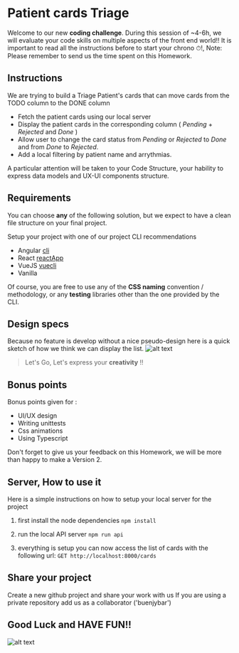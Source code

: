 # Patient cards Triage

Welcome to our new **coding challenge**.
During this session of ~4-6h, we will evaluate your code skills on multiple aspects of the front end world!!
It is important to read all the instructions before to start your chrono ⏱!,
Note: Please remember to send us the time spent on this Homework.

## Instructions
We are trying to build a Triage Patient's cards that can move cards from the TODO column to the DONE column
  - Fetch the patient cards using our local server
  - Display the patient cards in the corresponding column ( _Pending_ + _Rejected_ and _Done_ )
  - Allow user to change the card status from _Pending_ or _Rejected_ to _Done_ and from _Done_ to _Rejected_.
  - Add a local filtering by patient name and arrythmias.

A particular attention will be taken to your Code Structure, your hability to express data models and UX-UI components structure.

## Requirements
You can choose **any** of the following solution, but we expect to have a clean file structure on your final project.

Setup your project with one of our project CLI recommendations
- Angular [cli](https://cli.angular.io/)
- React [reactApp](https://create-react-app.dev/docs/getting-started/)
- VueJS [vuecli](https://cli.vuejs.org/)
- Vanilla

Of course, you are free to use any of the **CSS naming** convention / methodology, or any **testing** libraries other than the one provided by the CLI.

## Design specs
Because no feature is develop without a nice pseudo-design here is a quick sketch of how we think we can display the list. 
![alt text][design]

 > Let's Go, Let's express your **creativity** !!

## Bonus points
Bonus points given for :

- UI/UX design
- Writing unittests
- Css animations
- Using Typescript

Don't forget to give us your feedback on this Homework, we will be more than happy to make a Version 2.

## Server, How to use it
Here is a simple instructions on how to setup your local server for the project

1. first install the node dependencies
    `npm install`

2. run the local API server
    `npm run api`

3. everything is setup you can now access the list of cards with the following url:
    `GET http://localhost:8000/cards`

## Share your project
Create a new github project and share your work with us
If you are using a private repository add us as a collaborator ('buenjybar')

## Good Luck and HAVE FUN!!
![alt text][sponge]


[design]: https://github.com/CardioLogs/card-triage/raw/master/images/design.png
[sponge]: https://github.com/CardioLogs/card-triage/raw/master/images/sponge.gif



